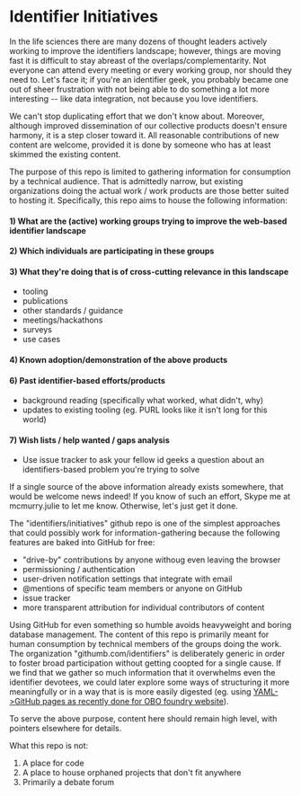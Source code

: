 # Identifier Initiatives

In the life sciences there are many dozens of thought leaders actively working to improve the identifiers landscape; however, things are moving fast it is difficult to stay abreast of the overlaps/complementarity. Not everyone can attend every meeting or every working group, nor should they need to. Let's face it; if you're an identifier geek, you probably became one out of sheer frustration with not being able to do something a lot more interesting -- like data integration, not because you love identifiers. 

We can't stop duplicating effort that we don't know about. Moreover, although improved dissemination of our collective products doesn't ensure harmony, it is a step closer toward it. All reasonable contributions of new content are welcome, provided it is done by someone who has at least skimmed the existing content.

The purpose of this repo is limited to gathering information for consumption by a technical audience. That is admittedly narrow, but existing organizations doing the actual work / work products are those better suited to hosting it. Specifically, this repo aims to house the following information:

#### 1) What are the (active) working groups trying to improve the web-based identifier landscape
#### 2) Which individuals are participating in these groups
#### 3) What they're doing that is of cross-cutting relevance in this landscape
  - tooling
  - publications
  - other standards / guidance
  - meetings/hackathons
  - surveys
  - use cases

#### 4) Known adoption/demonstration of the above products
#### 6) Past identifier-based efforts/products
  - background reading (specifically what worked, what didn't, why)
  - updates to existing tooling (eg. PURL looks like it isn't long for this world)

#### 7) Wish lists / help wanted / gaps analysis
  - Use issue tracker to ask your fellow id geeks a question about an identifiers-based problem you're trying to solve

If a single source of the above information already exists somewhere, that would be welcome news indeed! If you know of such an effort, Skype me at mcmurry.julie to let me know. Otherwise, let's just get it done.

The "identifiers/initiatives" github repo is one of the simplest approaches that could possibly work for information-gathering because the following features are baked into GitHub for free:
  - "drive-by" contributions by anyone withoug even leaving the browser
  - permissioning / authentication
  - user-driven notification settings that integrate with email
  - @mentions of specific team members or anyone on GitHub
  - issue tracker
  - more transparent attribution for individual contributors of content

Using GitHub for even something so humble avoids heavyweight and boring database management. The content of this repo is primarily meant for human consumption by technical members of the groups doing the work. The organization "githumb.com/identifiers" is deliberately generic in order to foster broad participation without getting coopted for a single cause. If we find that we gather so much information that it overwhelms even the identifier devotees, we could later explore some ways of structuring it more meaningfully or in a way that is is more easily digested (eg. using [YAML->GitHub pages as recently done for OBO foundry website](https://douroucouli.wordpress.com/2015/08/27/a-lightweight-ontology-registry-system/)). 

To serve the above purpose, content here should remain high level, with pointers elsewhere for details.

What this repo is not:
1) A place for code
2) A place to house orphaned projects that don't fit anywhere
3) Primarily a debate forum
